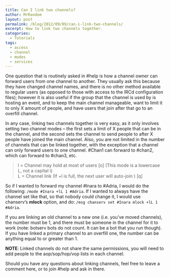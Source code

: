 ```yaml
---
title: Can I link two channels?
author: MrRandom
layout: post
permalink: /blog/2012/09/09/can-i-link-two-channels/
excerpt: How to link two channels together.
categories:
  - Tutorials
tags:
  - access
  - channel
  - modes
  - services
---
```

One question that is routinely asked in #help is how a channel owner can forward users from one channel to another. They usually ask this because they have changed channel names, and there is no other method available to regular users (as opposed to those with access to the IRCd configuration files); however it is also useful if the group that the channel is used by is hosting an event, and to keep the main channel manageable, want to limit it to only X amount of people, and have users that join after that go to an overfill channel.

In any case, linking two channels together is very easy, as it only involves setting two channel modes – the first sets a limit of X people that can be in the channel, and the second sets the channel to send people to after X people have joined the main channel. Also, you are not limited in the number of channels that can be linked together, with the exception that a channel can only forward users to one channel. #Chan1 can forward to #chan2, which can forward to #chan3, etc.

> l = Channel may hold at most of users \[o\] (This mode is a lowercase L, not a capital i)  
> L = Channel link (If +l is full, the next user will auto-join ) [q]

So if I wanted to forward my channel #Inara to #Adria, I would do the following: `/mode #Inara +lL 1 #Adria`. If I wanted to always have the channel set like that, so that nobody could change it, I would use chanserv’s **mlock** option, and do: `/msg chanserv set #Inara mlock +lL 1 #Adria`.

If you are linking an old channel to a new one (i.e. you’ve moved channels), the number must be 1, and there must be someone in the channel for it to work (note: botserv bots do not count. It can be a bot that you run though). If you have linked a primary channel to an overfill one, the number can be anything equal to or greater than 1.

**NOTE**: Linked channels do not share the same permissions, you will need to add people to the aop/sop/hop/vop lists in each channel.

Should you have any questions about linking channels, feel free to leave a comment here, or to join #help and ask in there.